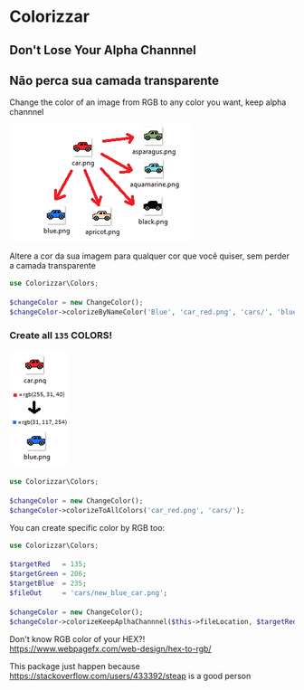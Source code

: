 # Colorizzar 

## Don't Lose Your Alpha Channnel   
## Não perca sua camada transparente  


Change the color of an image from RGB to any color you want, keep alpha channnel  

![Scheme](doc/to_from.png)  

Altere a cor da sua imagem para qualquer cor que você quiser, sem perder a camada transparente

```php
use Colorizzar\Colors;

$changeColor = new ChangeColor();
$changeColor->colorizeByNameColor('Blue', 'car_red.png', 'cars/', 'blue.png');
```
  

### Create all `135` COLORS!

![Scheme](doc/to_from_rgb.png)


```php
use Colorizzar\Colors;

$changeColor = new ChangeColor();
$changeColor->colorizeToAllColors('car_red.png', 'cars/');
```

You can create specific color by RGB too:
```php
use Colorizzar\Colors;

$targetRed   = 135;
$targetGreen = 206;
$targetBlue  = 235;
$fileOut     = 'cars/new_blue_car.png';

$changeColor = new ChangeColor();
$changeColor->colorizeKeepAplhaChannnel($this->fileLocation, $targetRed, $targetGreen, $targetBlue, $fileOut);
```

Don't know RGB color of your HEX?!  
https://www.webpagefx.com/web-design/hex-to-rgb/


This package just happen because https://stackoverflow.com/users/433392/steap is a good person